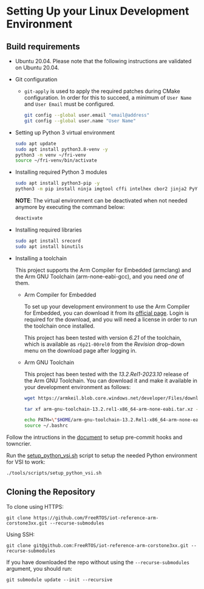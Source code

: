 # Setting Up your Linux Development Environment

## Build requirements

* Ubuntu 20.04. Please note that the following instructions are
  validated on Ubuntu 20.04.
* Git configuration
  * `git-apply` is used to apply the required patches during CMake configuration.
    In order for this to succeed, a minimum of `User Name` and `User Email`
    must be configured.

    ```bash
    git config --global user.email "email@address"
    git config --global user.name "User Name"
    ```
* Setting up Python 3 virtual environment

    ```bash
    sudo apt update
    sudo apt install python3.8-venv -y
    python3 -m venv ~/fri-venv
    source ~/fri-venv/bin/activate
    ```

* Installing required Python 3 modules

    ```bash
    sudo apt install python3-pip -y
    python3 -m pip install ninja imgtool cffi intelhex cbor2 jinja2 PyYaml pyelftools click pyhsslms
    ```

    **NOTE**: The virtual environment can be deactivated when not needed anymore
    by executing the command below:

    ```bash
    deactivate
    ```
* Installing required libraries

    ```bash
    sudo apt install srecord
    sudo apt install binutils
    ```
* Installing a toolchain

  This project supports the Arm Compiler for Embedded (armclang) and the Arm
  GNU Toolchain (arm-none-eabi-gcc), and you need *one* of them.

  * Arm Compiler for Embedded

    To set up your development environment to use the Arm Compiler for
    Embedded, you can download it from its [official page](https://developer.arm.com/Tools%20and%20Software/Arm%20Compiler%20for%20Embedded).
    Login is required for the download, and you will need a license in order to
    run the toolchain once installed.

    This project has been tested with version *6.21* of the toolchain, which
    is available as `r6p21-00rel0` from the *Revision* drop-down menu on the
    download page after logging in.

  * Arm GNU Toolchain

    This project has been tested with the *13.2.Rel1-2023.10* release of the Arm
    GNU Toolchain. You can download it and make it available in your development
    environment as follows:

    ```bash
    wget https://armkeil.blob.core.windows.net/developer/Files/downloads/gnu/13.2.rel1/binrel/arm-gnu-toolchain-13.2.rel1-x86_64-arm-none-eabi.tar.xz

    tar xf arm-gnu-toolchain-13.2.rel1-x86_64-arm-none-eabi.tar.xz --directory ~/

    echo PATH=\"$HOME/arm-gnu-toolchain-13.2.Rel1-x86_64-arm-none-eabi/bin:\$PATH\" >> ~/.bashrc
    source ~/.bashrc
    ```

Follow the intructions in the [document](./pre_commit_and_towncrier_setup.md)
to setup pre-commit hooks and towncrier.

Run the [setup_python_vsi.sh](../../tools/scripts/setup_python_vsi.sh) script
to setup the needed Python environment for VSI to work:

```bash
./tools/scripts/setup_python_vsi.sh
```

## Cloning the Repository

To clone using HTTPS:
```
git clone https://github.com/FreeRTOS/iot-reference-arm-corstone3xx.git --recurse-submodules
```
Using SSH:
```
git clone git@github.com:FreeRTOS/iot-reference-arm-corstone3xx.git --recurse-submodules
```
If you have downloaded the repo without using the `--recurse-submodules`
argument, you should run:
```
git submodule update --init --recursive
```
